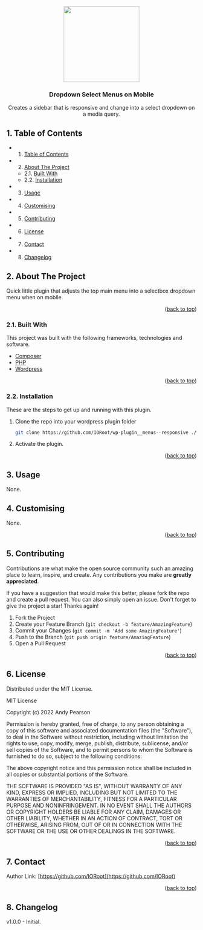 
<div id="top"></div>

<div align="center">


<img src="https://svg-rewriter.sachinraja.workers.dev/?url=https%3A%2F%2Fcdn.jsdelivr.net%2Fnpm%2F%40mdi%2Fsvg%406.7.96%2Fsvg%2Fform-select.svg&fill=%2394A3B8&width=200px&height=200px" style="width:200px;"/>

<h3 align="center">Dropdown Select Menus on Mobile</h3>

<p align="center">
    Creates a sidebar that is responsive and change into a select dropdown on a media query.
</p>    
</div>

##  1. <a name='TableofContents'></a>Table of Contents



* 1. [Table of Contents](#TableofContents)
* 2. [About The Project](#AboutTheProject)
	* 2.1. [Built With](#BuiltWith)
	* 2.2. [Installation](#Installation)
* 3. [Usage](#Usage)
* 4. [Customising](#Customising)
* 5. [Contributing](#Contributing)
* 6. [License](#License)
* 7. [Contact](#Contact)
* 8. [Changelog](#Changelog)




##  2. <a name='AboutTheProject'></a>About The Project

Quick little plugin that adjusts the top main menu into a selectbox dropdown menu when on mobile.

<p align="right">(<a href="#top">back to top</a>)</p>


###  2.1. <a name='BuiltWith'></a>Built With

This project was built with the following frameworks, technologies and software.

* [Composer](https://getcomposer.org/)
* [PHP](https://php.net/)
* [Wordpress](https://wordpress.org/)

<p align="right">(<a href="#top">back to top</a>)</p>



###  2.2. <a name='Installation'></a>Installation

These are the steps to get up and running with this plugin.

1. Clone the repo into your wordpress plugin folder
    ```bash
    git clone https://github.com/IORoot/wp-plugin__menus--responsive ./wp-content/plugins/mobile-dropdown-menu
    ```
1. Activate the plugin.


<p align="right">(<a href="#top">back to top</a>)</p>

##  3. <a name='Usage'></a>Usage

None.

##  4. <a name='Customising'></a>Customising

None.

<p align="right">(<a href="#top">back to top</a>)</p>


##  5. <a name='Contributing'></a>Contributing

Contributions are what make the open source community such an amazing place to learn, inspire, and create. Any contributions you make are **greatly appreciated**.

If you have a suggestion that would make this better, please fork the repo and create a pull request. You can also simply open an issue.
Don't forget to give the project a star! Thanks again!

1. Fork the Project
2. Create your Feature Branch (`git checkout -b feature/AmazingFeature`)
3. Commit your Changes (`git commit -m 'Add some AmazingFeature'`)
4. Push to the Branch (`git push origin feature/AmazingFeature`)
5. Open a Pull Request

<p align="right">(<a href="#top">back to top</a>)</p>



##  6. <a name='License'></a>License

Distributed under the MIT License.

MIT License

Copyright (c) 2022 Andy Pearson

Permission is hereby granted, free of charge, to any person obtaining a copy
of this software and associated documentation files (the "Software"), to deal
in the Software without restriction, including without limitation the rights
to use, copy, modify, merge, publish, distribute, sublicense, and/or sell
copies of the Software, and to permit persons to whom the Software is
furnished to do so, subject to the following conditions:

The above copyright notice and this permission notice shall be included in all
copies or substantial portions of the Software.

THE SOFTWARE IS PROVIDED "AS IS", WITHOUT WARRANTY OF ANY KIND, EXPRESS OR
IMPLIED, INCLUDING BUT NOT LIMITED TO THE WARRANTIES OF MERCHANTABILITY,
FITNESS FOR A PARTICULAR PURPOSE AND NONINFRINGEMENT. IN NO EVENT SHALL THE
AUTHORS OR COPYRIGHT HOLDERS BE LIABLE FOR ANY CLAIM, DAMAGES OR OTHER
LIABILITY, WHETHER IN AN ACTION OF CONTRACT, TORT OR OTHERWISE, ARISING FROM,
OUT OF OR IN CONNECTION WITH THE SOFTWARE OR THE USE OR OTHER DEALINGS IN THE
SOFTWARE.

<p align="right">(<a href="#top">back to top</a>)</p>



##  7. <a name='Contact'></a>Contact

Author Link: [https://github.com/IORoot](https://github.com/IORoot)

<p align="right">(<a href="#top">back to top</a>)</p>


##  8. <a name='Changelog'></a>Changelog

v1.0.0 - Initial.

